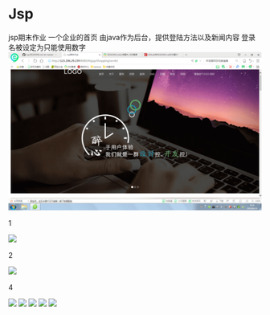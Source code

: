 # Jsp
jsp期末作业
一个企业的首页
由java作为后台，提供登陆方法以及新闻内容
登录名被设定为只能使用数字
![image](http://github.com/xyht/jsp/raw/master/imgs/1.png)

1

![](http://123.206.29.239:8080/img/2.png)


2


![](http://123.206.29.239:8080/img/3.png)



4


![](http://123.206.29.239:8080/img/4.png)
![](http://123.206.29.239:8080/img/5.png)
![](http://123.206.29.239:8080/img/6.png)
![](http://123.206.29.239:8080/img/7.png)
![](http://123.206.29.239:8080/img/8.png)

